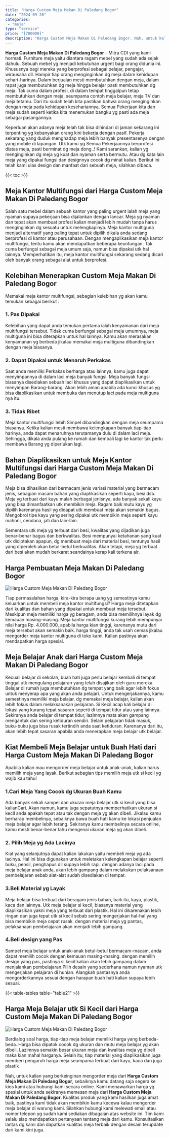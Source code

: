 ```yaml
---
title: "Harga Custom Meja Makan Di Paledang Bogor"
date: "2024-09-20"
categories:
 - "meja"
type: "service"
price: "[700000]"
description: "Harga Custom Meja Makan Di Paledang Bogor. Nah, untuk kalian yang berkeinginan mengorder meja dari **Harga Custom Meja Makan Di Paledang Bogor**, sebaiknya k..."
---
```


**Harga Custom Meja Makan Di Paledang Bogor** - Mitra CDI yang kami hormati. Furniture meja yaitu diantara ragam mebel yang sudah ada sejak dahulu. Sebuah mebel yg menjadi kebutuhan urgent bagi orang didunia ini. Khususnya bagi mereka yang berprofesi sebagai pelajar, pengajar, wirausaha dll. Hampir tiap orang menginginkan dg meja dalam kehidupan sehari-harinya. Dalam berjualan mesti membutuhkan dengan meja, dalam rapat juga membutuhkan dg meja hingga belajar pasti membutuhkan dg meja. Tak cuma dalam profesi, di dalam tempat tinggalpun tetap membutuhkan dengan meja, seumpama contoh meja belajar, meja TV dan meja tetamu. Dari itu sudah telah kita pastikan bahwa orang menginginkan dengan meja pada kehidupan kesehariannya. Semua Pekerjaan kita dan meja sudah seperti ketika kita menemukan bangku yg pasti ada meja sebagai pasangannya.

Keperluan akan adanya meja telah tak bisa dihindari di jaman sekarang ini terpenting yg kebanyakan orang kini bekerja dengan pasif. Pekerja sekarang yang duduk menghadap meja lebih banyak presentasenya dengan yang mobile di lapangan. Utk kamu yg Semua Pekerjaannya berprofesi diatas meja, pasti berminat dg meja dong..! Kami sarankan, kalian yg menginginkan dg meja yg kuat dan nyaman serta bermutu. Atau dg kata lain meja yang dipakai fungsi dan designnya cocok dg minat kalian. Berikut ini telah kami ulas design dan manfaat dari sebuah meja, silahkan dibaca.

{{< toc >}}

## Meja Kantor Multifungsi dari Harga Custom Meja Makan Di Paledang Bogor

Salah satu mebel dalam sebuah kantor yang paling urgent ialah meja yang nyaman supaya pekerjaan bisa dijalankan dengan lancar. Meja yg nyaman dan tepat akan membuat profesi kalian menjadi lebih mudah tanpa harus menginginkan dg sesuatu untuk melengkapinya. Meja kantor multiguna menjadi alternatif yang paling tepat untuk dipilih dikala anda sedang berprofesi di kantor atau perusahaan. Dengan mengaplikasikan meja kantor multifungsi, tentu kamu akan mendapatkan beberapa keuntungan. Tak cuma berfungsi sebagai meja umum saja, namun bisa dipakai utk hal lainnya. Memperhatikan itu, meja kantor multifungsi sekarang sedang dicari oleh banyak orang sebagai alat untuk berprofesi.

## Kelebihan Menerapkan Custom Meja Makan Di Paledang Bogor

Memakai meja kantor multifungsi, sebagian kelebihan yg akan kamu temukan sebagai berikut :

### 1\. Pas Dipakai

Kelebihan yang dapat anda temukan pertama ialah kenyamanan dari meja multifungsi tersebut. Tidak cuma berfungsi sebagai meja umumnya, meja multiguna ini bisa diterapkan untuk hal lainnya. Kamu akan merasakan kenyamanan yg berbeda jikalau memakai meja multiguna dibandingkan dengan meja biasanya.

### 2\. Dapat Dipakai untuk Menaruh Perkakas

Saat anda memiliki Perkakas berharga atau lainnya, kamu juga dapat menyimpannya di dalam laci meja banyak fungsi. Meja banyak fungsi biasanya disediakan sebuah laci khusus yang dapat diaplikasikan untuk menyimpan Barang-barang. Akan lebih aman apabila ada kunci khusus yg bisa diaplikasikan untuk membuka dan menutup laci pada meja multiguna nya itu.

### 3\. Tidak Ribet

Meja kantor multifungsi lebih Simpel dibandingkan dengan meja seumpama biasanya. Ketika kalian mesti membawa kelengkapan banyak tiap-tiap harinya, anda dapat menaruhnya terutamanya dulu di dalam laci meja. Sehingga, dikala anda pulang ke rumah dan kembali lagi ke kantor tak perlu membawa Barang yg diperlukan lagi.

## Bahan Diaplikasikan untuk Meja Kantor Multifungsi dari Harga Custom Meja Makan Di Paledang Bogor

Meja bisa dihasilkan dari bermacam jenis variasi material yang bermacam jenis, sebagian macam bahan yang diaplikasikan seperti kayu, besi dsb. Meja yg terbuat dari kayu malah berbagai jenisnya, ada banyak sekali kayu yang bisa dimanfaatkan utk membikin meja. Ragam baik mutu kayu yg dipilih karenanya hasil yg didapat utk membuat meja akan semakin bagus. Mengobrol tipe kayu yang sering dipakai utk membikin meja seperti kayu mahoni, cendana, jati dan lain-lain.

Sementara utk meja yg terbuat dari besi, kwalitas yang dijadikan juga benar-benar bagus dan berkwalitas. Besi mempunyai ketahanan yang kuat utk diciptakan apapun, dg membuat meja dari material besi, tentunya hasil yang diperoleh akan betul-betul berkualitas. Akan tetapi, meja yg terbuat dari besi akan mudah berkarat seandainya kerap kali terkena air.

## Harga Pembuatan Meja Makan Di Paledang Bogor

![Harga Custom Meja Makan Di Paledang Bogor](/images/meja/meja-dewasa-026.jpg)

Tiap permasalahan harga, kira-kira berapa uang yg semestinya kamu keluarkan untuk membeli meja kantor multifungsi? Harga meja ditetapkan dari kualitas dan bahan yang dipakai untuk membuat meja tersebut. Meskipun meja memiliki harga yg beragam, anda bisa memilihnya layak dg kemauan masing-masing. Meja kantor multifungsi kurang lebih mempunyai nilai harga Rp. 4.000.000, apabila harga kian tinggi, karenanya mutu dari meja tersebut akan semakin baik. harga tinggi, anda tak usah cemas jikalau mengorder meja kantor multiguna di toko kami. Kalian pastinya akan mendapatkan harga spesial.

## Meja Belajar Anak dari Harga Custom Meja Makan Di Paledang Bogor

Kecuali belajar di sekolah, buah hati juga perlu belajar kembali di tempat tinggal utk mengulang pelajaran yang telah disajikan oleh guru mereka. Belajar di rumah juga membutuhkan dg tempat yang baik agar lebih fokus untuk menyerap apa yang akan anda pelajari. Untuk mengerjakannya, kamu semestinya memiliki meja belajar. dg memakai meja belajar, kalian akan lebih fokus dalam melaksanakan pelajaran. Si Kecil acap kali belajar di lokasi yang kurang tepat sasaran seperti di tempat tidur atau yang lainnya. Sekiranya anda belajar di tempat tidur, lazimnya mata akan gampang mengantuk dan sering ketiduran sendiri. Selain pelajaran tidak masuk, buku-buku juga bisa rusak tertindih anda saat ketiduran. Karenanya dari itu, akan lebih tepat sasaran apabila anda menerapkan meja belajar utk belajar.

## Kiat Membeli Meja Belajar untuk Buah Hati dari Harga Custom Meja Makan Di Paledang Bogor

Apabila kalian mau mengorder meja belajar untuk anak-anak, kalian harus memilih meja yang layak. Berikut sebagian tips memilih meja utk si kecil yg wajib kau tahu!

### 1.Cari Meja Yang Cocok dg Ukuran Buah Kamu

Ada banyak sekali sampel dan ukuran meja belajar utk si kecil yang bisa kalianCari. Akan namun, kamu juga sepatutnya memperhatikan ukuran si kecil anda apakah tepat atau tak dengan meja yg akan dibeli. Jikalau kamu berharap membelinya, sebaiknya bawa buah hati kamu ke lokasi penjualan meja belajar agar lebih terang. Sekiranya kamu membelinya secara online, kamu mesti benar-benar tahu mengenai ukuran meja yg akan dibeli.

### 2\. Pilih Meja yg Ada Lacinya

Kiat yang selanjutnya dapat kalian lakukan yaitu membeli meja yg ada lacinya. Hal ini bisa digunakan untuk meletakan kelengkapan belajar seperti buku, pensil, penghapus dll supaya lebih rapi. dengan adanya laci pada meja belajar anak anda, akan lebih gampang dalam melakukan pelaksanaan pembelajaran sebab alat-alat sudah disediakan di tempat.

### 3.Beli Material yg Layak

Meja belajar bisa terbuat dari beragam jenis bahan, baik itu, kayu, plastik, kaca dan lainnya. Utk meja belajar si kecil, biasanya material yang diaplikasikan yakni meja yang terbuat dari plastik. Hal ini dikarenakan lebih ringan dan juga tepat utk si kecil sebab sering mengerjakan hal-hal yang bisa membikin meja cepat rusak. dengan material meja yg pantas, pelaksanaan pembelajaran akan menjadi lebih gampang.

### 4.Beli design yang Pas

Sampel meja belajar untuk anak-anak betul-betul bermacam-macam, anda dapat memilih cocok dengan kemauan masing-masing. dengan memilih design yang pas, pastinya si kecil kalian akan lebih gampang dalam menjalankan pembelajaran.Pilih desain yang sederhana namun nyaman utk mengerjakan pelajaran di hunian. Alangkah pantasnya anda mengorderkannya sesuai dengan harapan buah hati kalian supaya lebih sesuai.

{{< table-tables table="table21" >}}

## Harga Meja Belajar utk Si Kecil dari Harga Custom Meja Makan Di Paledang Bogor

![Harga Custom Meja Makan Di Paledang Bogor](/images/meja/meja-anak-011.jpg)

Berdialog soal harga, tiap-tiap meja belajar memiliki harga yang berbeda-beda. Harga bisa dipatok cocok dg ukuran dan mutu meja belajar yg akan dibeli. Lazimnya semakin besar ukuran meja dan kwalitas meja yg dibeli maka kian mahal harganya. Selain itu, tiap material yang diaplikasikan juga memberi pengaruh harga meja seumpama terbuat dari kayu, kaca dan juga plastik

Nah, untuk kalian yang berkeinginan mengorder meja dari **Harga Custom Meja Makan Di Paledang Bogor**, sebaiknya kamu datang saja segera ke kios kami atau hubungi kami secara online. Kami menawarkan harga yg spesial untuk anda sekiranya memesan meja dari **Harga Custom Meja Makan Di Paledang Bogor**. Kualitas produk yang kami hasilkan juga amat baik, pastinya kami tidak akan membikin kamu kecewa kalau mengorder meja belajar di warung kami. Silahkan hubungi kami melewati email atau nomor telepon yg sudah kami sediakan dibagaian atas website ini. Tim kami selalu siap mendapatkan pertanyaan tentang meja dari kamu. Konsultasikan lantas dg kami dan dapatkan kualitas meja terbaik dengan desain terupdate dari kami kini juga.
